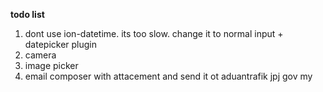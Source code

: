 **todo list**
1. dont use ion-datetime. its too slow. change it to normal input + datepicker plugin
2. camera
3. image picker
4. email composer with attacement and send it ot aduantrafik jpj gov my